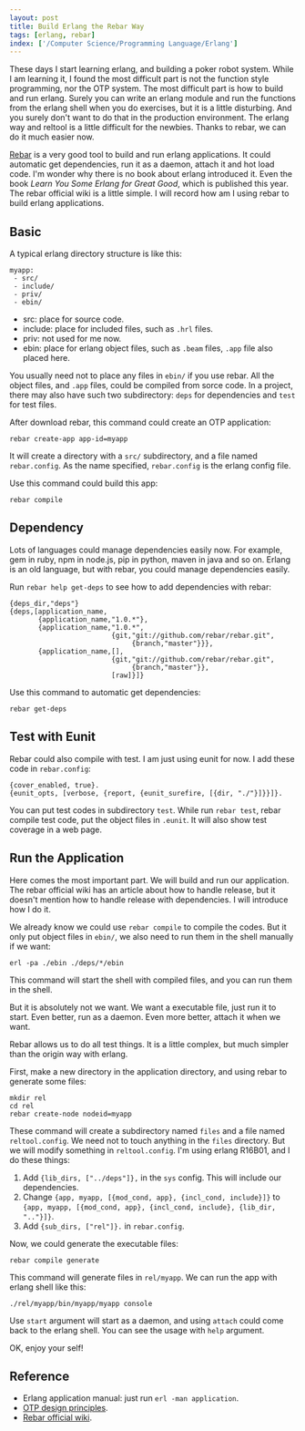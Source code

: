 ```yaml
---
layout: post
title: Build Erlang the Rebar Way
tags: [erlang, rebar]
index: ['/Computer Science/Programming Language/Erlang']
---
```


These days I start learning erlang, and building a poker robot system. While I am learning it, I found the most difficult part is not the function style programming, nor the OTP system. The most difficult part is how to build and run erlang. Surely you can write an erlang module and run the functions from the erlang shell when you do exercises, but it is a little disturbing. And you surely don't want to do that in the production environment. The erlang way and reltool is a little difficult for the newbies. Thanks to rebar, we can do it much easier now.

[Rebar](https://github.com/basho/rebar) is a very good tool to build and run erlang applications. It could automatic get dependencies, run it as a daemon, attach it and hot load code. I'm wonder why there is no book about erlang introduced it. Even the book *Learn You Some Erlang for Great Good*, which is published this year. The rebar official wiki is a little simple. I will record how am I using rebar to build erlang applications.

Basic
----------------------

A typical erlang directory structure is like this:

	myapp:
	 - src/
	 - include/
	 - priv/
	 - ebin/

* src: place for source code.
* include: place for included files, such as `.hrl` files.
* priv: not used for me now.
* ebin: place for erlang object files, such as `.beam` files, `.app` file also placed here.

You usually need not to place any files in `ebin/` if you use rebar. All the object files, and `.app` files, could be compiled from sorce code. In a project, there may also have such two subdirectory: `deps` for dependencies and `test` for test files.

After download rebar, this command could create an OTP application:

	rebar create-app app-id=myapp

It will create a directory with a `src/` subdirectory, and a file named `rebar.config`. As the name specified, `rebar.config` is the erlang config file.

Use this command could build this app:

	rebar compile

Dependency
----------------------

Lots of languages could manage dependencies easily now. For example, gem in ruby, npm in node.js, pip in python, maven in java and so on. Erlang is an old language, but with rebar, you could manage dependencies easily.

Run `rebar help get-deps` to see how to add dependencies with rebar:

	{deps_dir,"deps"}
	{deps,[application_name,
	       {application_name,"1.0.*"},
	       {application_name,"1.0.*",
	                         {git,"git://github.com/rebar/rebar.git",
	                              {branch,"master"}}},
	       {application_name,[],
	                         {git,"git://github.com/rebar/rebar.git",
	                              {branch,"master"}},
	                         [raw]}]}

Use this command to automatic get dependencies:

	rebar get-deps

Test with Eunit
--------------------------

Rebar could also compile with test. I am just using eunit for now. I add these code in `rebar.config`:

	{cover_enabled, true}.
	{eunit_opts, [verbose, {report, {eunit_surefire, [{dir, "./"}]}}]}.

You can put test codes in subdirectory `test`. While run `rebar test`, rebar compile test code, put the object files in `.eunit`. It will also show test coverage in a web page.

Run the Application
---------------------------

Here comes the most important part. We will build and run our application. The rebar official wiki has an article about how to handle release, but it doesn't mention how to handle release with dependencies. I will introduce how I do it.

We already know we could use `rebar compile` to compile the codes. But it only put object files in `ebin/`, we also need to run them in the shell manually if we want:

	erl -pa ./ebin ./deps/*/ebin

This command will start the shell with compiled files, and you can run them in the shell.

But it is absolutely not we want. We want a executable file, just run it to start. Even better, run as a daemon. Even more better, attach it when we want.

Rebar allows us to do all test things. It is a little complex, but much simpler than the origin way with erlang.

First, make a new directory in the application directory, and using rebar to generate some files:

	mkdir rel
	cd rel
	rebar create-node nodeid=myapp

These command will create a subdirectory named `files` and a file named `reltool.config`. We need not to touch anything in the `files` directory. But we will modify something in `reltool.config`. I'm using erlang R16B01, and I do these things:

1. Add `{lib_dirs, ["../deps"]},` in the `sys` config. This will include our dependencies.
2. Change `{app, myapp, [{mod_cond, app}, {incl_cond, include}]}` to `{app, myapp, [{mod_cond, app}, {incl_cond, include}, {lib_dir, ".."}]}`.
3. Add `{sub_dirs, ["rel"]}.` in `rebar.config`.

Now, we could generate the executable files:

	rebar compile generate

This command will generate files in `rel/myapp`. We can run the app with erlang shell like this:

	./rel/myapp/bin/myapp/myapp console

Use `start` argument will start as a daemon, and using `attach` could come back to the erlang shell. You can see the usage with `help` argument.

OK, enjoy your self!

Reference
-------------------------

* Erlang application manual: just run `erl -man application`.
* [OTP design principles](http://www.erlang.org/doc/design_principles/users_guide.html).
* [Rebar official wiki](https://github.com/basho/rebar/wiki).

